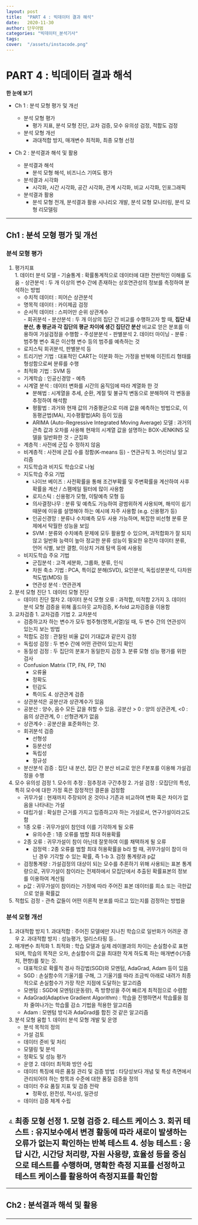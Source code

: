 ```yaml
---
layout: post
title:  "PART 4 : 빅데이터 결과 해석"
date:   2020-11-30 
author: 단우아범
categories: "빅데이터_분석기사"
tags:	
cover:  "/assets/instacode.png"
---
```


# PART 4 : 빅데이터 결과 해석
__한 눈에 보기__  
 - Ch 1 : 분석 모형 평가 및 개선
   - 분석 모형 평가
     - 평가 지표, 분석 모형 진단, 교차 검증, 모수 유의성 검정, 적합도 검정
   - 분석 모형 개선
     - 과대적합 방지, 매개변수 최적화, 최종 모형 선정
    
 - Ch 2 : 분석결과 해석 및 활용
   - 분석결과 해석
     - 분석 모형 해석, 비즈니스 기여도 평가
   - 분석결과 시각화
     - 시각화, 시간 시각화, 공간 시각화, 관계 시각화, 비교 시각화, 인포그래픽
   - 분석결과 활용
     - 분석 모형 전개, 분석결과 활용 시나리오 개발, 분석 모형 모니터링, 분석 모형 리모델링

---

## Ch1 : 분석 모형 평가 및 개선
### 분석 모형 평가
  1. 평가지표  
    1. 데이터 분석 모델
    - 기술통계 : 확률통계적으로 데이터에 대한 전반적인 이해를 도움
    - 상관분석 : 두 개 이상의 변수 간에 존재하는 상호연관성의 정보를 측정하여 분석하는 방법
      - 수치적 데이터 : 피어슨 상관분석
      - 명목적 데이터 : 카이제곱 검정
      - 순서적 데이터 : 스피어만 순위 상관계수  
    - 회귀분석
    - 분산분석 : 두 개 이상의 집단 간 비교를 수행하고자 할 때, __집단 내 분산, 총 평균과 각 집단의 평균 차이에 생긴 집단간 분산__ 비교로 얻은 분포를 이용하여 가설검정을 수행함
    - 주성분분석
    - 판별분석
    2. 데이터 마이닝
    - 분류 : 범주형 변수 혹은 이산형 변수 등의 범주를 예측하는 것
      - 로지스틱 회귀분석, 판별분석 등
      - 트리기반 기법 : 대표적인 CART는 이분화 하는 가정을 반복해 이진트리 형태를 형성함으로써 분류를 수행
      - 최적화 기법 : SVM 등
      - 기계학습 : 인공신경망
    - 예측
      - 시계열 분석 : 데이터 변화를 시간의 움직임에 따라 계열화 한 것
        - 분해법 : 시계열을 추세, 순환, 계절 및 불규칙 변동으로 분해하여 각 변동을 추정하여 해석함
        - 평활법 : 과거와 현재 값의 가중평균으로 미래 값을 예측하는 방법으로, 이동평균법(MA), 지수평활법(AR) 등이 있음
        - ARIMA (Auto-Regressive Integrated Moving Average) 모델 : 과거의 관측 값과 오차를 사용해 현재의 시계열 값을 설명하는 BOX-JENKINS 모델을 일반화한 것
    - 군집화
      - 계층적 : 사전에 군집 수 정하지 않음
      - 비계층적 : 사전에 군집 수를 정함(K-means 등)
    - 연관규칙
    3. 머신러닝 알고리즘
      - 지도학습과 비지도 학습으로 나뉨
      - 지도학습 주요 기법
        - 나이브 베이즈 : 사전확률을 통해 조건부확률 및 주변확률을 계산하여 사후확률을 계산 / 스팸메일 필터에 많이 사용함
        - 로지스틱 : 신용평가 모형, 이탈예측 모형 등
        - 의사결정나무 : 분류 및 예측도 가능하여 광범위하게 사용되며, 해석이 쉽기 때문에 이유를 설명해야 하는 예시에 자주 사용함 (e.g. 신용평가 등)
        - 인공신경망 : 분류나 수치예측 모두 사용 가능하며, 복잡한 비선형 분류 문제에서 탁월한 성능을 보임
        - SVM : 분류와 수치예측 문제에 모두 활용할 수 있으며, 과적합화가 잘 되지 않고 일반화 능력이 높아 정교한 분류 성능이 필요한 유전자 데이터 분류, 언어 식별, 보안 결함, 이상치 거래 탐색 등에 사용됨
      - 비지도학습 주요 기법
        - 군집분석 : 고객 세분화, 그룹화, 분류, 인식
        - 차원 축소 기법 : PCA, 특이값 분해(SVD), 요인분석, 독립성분분석, 다차원 척도법(MDS) 등
        - 연관성 분석 : 연관관계
  2. 분석 모형 진단
    1. 데이터 모형 진단
      - 데이터 진단 절차
    2. 데이터 분석 모형 오류 : 과적합, 미적합 2가지
    3. 데이터 분석 모형 검증을 위해 홀드아웃 교차검증, K-fold 교차검증을 이용함
  3. 교차검증
    1. 교차검증 기법
    2. 교차분석
      - 검증하고자 하는 변수가 모두 범주형(명목,서열)일 때, 두 변수 간의 연관성이 있는지 보는 방법
      - 적합도 검정 : 관찰된 비율 값이 기대값과 같은지 검정
      - 독립성 검정 : 두 변수 간에 어떤 관련이 있는지 확인
      - 동질성 검정 : 두 집단의 분포가 동일한지 검정
    3. 분류 모형 성능 평가를 위한 검사
      - Confusion Matrix (TP, FN, FP, TN)
        - 오류율
        - 정확도
        - 민감도
        - 특이도
    4. 상관관계 검증
      - 상관분석은 공분산과 상관계수가 있음
      - 공분산 : 양수, 음수 모든 값을 취할 수 있음. 공분산 > 0 : 양의 상관관계, <0 : 음의 상관관계, 0 : 선형관계가 없음
      - 상관계수 : 공분산을 표준화하는 것.
      - 회귀분석 검증
        - 선형성
        - 등분산성
        - 독립성
        - 정규성
      - 분산분석 검증 : 집단 내 분산, 집단 간 분산 비교로 얻은 F분포를 이용해 가설검정을 수행
  4. 모수 유의성 검정
    1. 모수의 추정 : 점추정과 구간추정
    2. 가설 검정 : 모집단의 특성, 특히 모수에 대한 가정 혹은 잠정적인 결론을 검정함
      - 귀무가설 : 현재까지 주장되어 온 것이나 기존과 비교하여 변화 혹은 차이가 없음을 나타내는 가설
      - 대립가설 : 확실한 근거를 가지고 입증하고자 하는 가설로서, 연구가설이라고도 함
      - 1종 오류 : 귀무가설이 참인데 이를 기각하게 될 오류
        - 유의수준 : 1종 오류를 범할 최대 허용확률
      - 2종 오류 : 귀무가설이 참이 아닌데 잘못하여 이를 채택하게 될 오류
        - 검정력 : 2종 오류를 범할 최대 허용확률을 b라 할 때, 귀무가설이 참이 아닌 경우 기각할 수 있는 확률, 즉 1-b
    3. 검정 통계량과 p값
      - 검정통계량 : 가설검정의 대상이 되는 모수를 추론하기 위해 사용되는 표본 통계량으로, 귀무가설이 참이라는 전제하에서 모집단에서 추출된 확률표본의 정보를 이용하여 계산됨
      - p값 : 귀무가설이 참이라는 가정에 따라 주어진 표본 데이터를 희소 또는 극한값으로 얻을 확률값
  5. 적합도 검정
    - 관측 값들이 어떤 이론적 분포를 따르고 있는지를 검정하는 방법을 
 
 
### 분석 모형 개선
  1. 과대적합 방지
    1. 과대적합 : 주어진 모델에만 지나친 학습으로 일반화가 어려운 경우
    2. 과대적합 방지 : 성능평가, 얼리스타핑 등..
  2. 매개변수 최적화
    1. 최적화 : 학습 모델과 실제 레이블과의 차이는 손실함수로 표현되며, 학습의 목적은 오차, 손실함수의 값을 최대한 작게 하도록 하는 매개변수(가중치, 편향)를 찾는 것.
      - 대표적으로 확률적 경사 하강법(SGD)와 모멘텀, AdaGrad, Adam 등이 있음
      - SGD : 손실함수의 기울기를 구해, 그 기울기를 따라 조금씩 아래로 내려가 최종적으로 손실함수가 가장 작은 지점에 도달하는 알고리즘
      - 모멘텀 : SGD에 모멘텀(운동량), 즉 방향성을 주어 빠르게 최적점으로 수렴함
      - AdaGrad(Adaptive Gradient Algorithm) : 학습을 진행하면서 학습률을 점차 줄여나가는 학습률 감소 기법을 적용한 알고리즘
      - Adam : 모멘텀 방식과 AdaGrad를 합친 것 같은 알고리즘
  3. 분석 모형 융합
    1. 데이터 분석 모형 개발 및 운영
      - 분석 목적의 정의
      - 가설 검토
      - 데이터 준비 및 처리
      - 모델링 및 분석
      - 정확도 및 성능 평가
      - 운영
    2. 데이터 최적화 방안 수립
      - 데이터 특징에 따른 품질 관리 및 검증 방법 : 타당성보다 개념 및 특성 측면에서 관리되어야 하는 항목과 수준에 대한 품질 검증을 정의
      - 데이터 주요 품질 지표 및 검증 전략
        - 정확성, 완전성, 적시성, 일관성
      - 데이터 검증 체계 수립
  4. 최종 모형 선정
    1. 모형 검증
    2. 테스트 케이스
    3. 회귀 테스트 : 유지보수에서 변경 활동에 따라 새로이 발생하는 오류가 없는지 확인하는 반복 테스트
    4. 성능 테스트 : 응답 시간, 시간당 처리량, 자원 사용량, 효율성 등을 중심으로 테스트를 수행하며, 명확한 측정 지표를 선정하고 테스트 케이스를 활용하여 측정지표를 확인함
      - 
  




---

## Ch2 : 분석결과 해석 및 활용
### 
---
